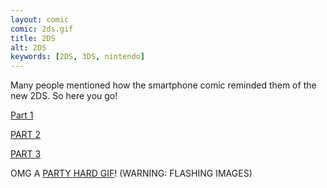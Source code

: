 ```yaml
---
layout: comic
comic: 2ds.gif
title: 2DS
alt: 2DS
keywords: [2DS, 3DS, nintendo]
---
```


Many people mentioned how the smartphone comic reminded them of the new 2DS. So here you go!

[Part 1](http://lolnein.com/2013/08/28/smartphones/)

[PART 2](http://lolnein.com/2014/10/01/smartphones2/)

[PART 3](http://lolnein.com/2015/04/24/smartwatches/)

OMG A [PARTY HARD GIF](http://blog.lolnein.com/2013/09/19/partyhard/)! (WARNING: FLASHING IMAGES)